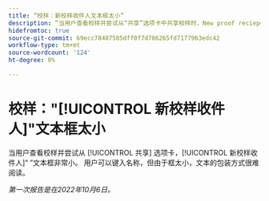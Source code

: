 ```yaml
---
title: “校样：新校样收件人文本框太小”
description: “当用户查看校样并尝试从“共享”选项卡中共享校样时，New proof reciepents文本框非常小。 用户可以键入一个名称，但由于方框太小，文本的包装方式很难读。”
hidefromtoc: true
source-git-commit: 69ecc78407585dff0f7d786265fd7177963edc42
workflow-type: tm+mt
source-wordcount: '124'
ht-degree: 0%

---
```



# 校样：&quot;[!UICONTROL 新校样收件人]&quot;文本框太小

<!--This article is on the WF and WFP TOCs-->

当用户查看校样并尝试从 [!UICONTROL 共享] 选项卡，[!UICONTROL 新校样收件人]“ ”文本框非常小。 用户可以键入名称，但由于框太小，文本的包装方式很难阅读。

_第一次报告是在2022年10月6日。_


